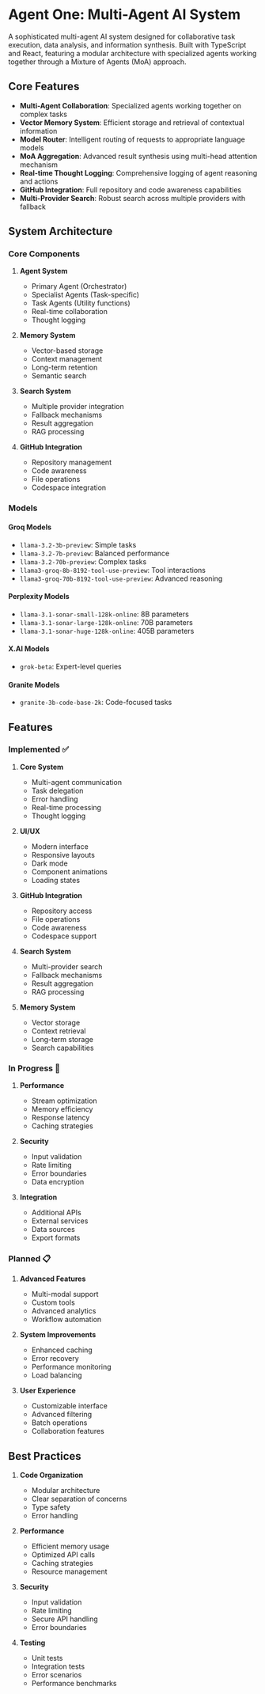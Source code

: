 # Agent One: Multi-Agent AI System

A sophisticated multi-agent AI system designed for collaborative task execution, data analysis, and information synthesis. Built with TypeScript and React, featuring a modular architecture with specialized agents working together through a Mixture of Agents (MoA) approach.

## Core Features

- **Multi-Agent Collaboration**: Specialized agents working together on complex tasks
- **Vector Memory System**: Efficient storage and retrieval of contextual information
- **Model Router**: Intelligent routing of requests to appropriate language models
- **MoA Aggregation**: Advanced result synthesis using multi-head attention mechanism
- **Real-time Thought Logging**: Comprehensive logging of agent reasoning and actions
- **GitHub Integration**: Full repository and code awareness capabilities
- **Multi-Provider Search**: Robust search across multiple providers with fallback

## System Architecture

### Core Components

1. **Agent System**
   - Primary Agent (Orchestrator)
   - Specialist Agents (Task-specific)
   - Task Agents (Utility functions)
   - Real-time collaboration
   - Thought logging

2. **Memory System**
   - Vector-based storage
   - Context management
   - Long-term retention
   - Semantic search

3. **Search System**
   - Multiple provider integration
   - Fallback mechanisms
   - Result aggregation
   - RAG processing

4. **GitHub Integration**
   - Repository management
   - Code awareness
   - File operations
   - Codespace integration

### Models

#### Groq Models
- `llama-3.2-3b-preview`: Simple tasks
- `llama-3.2-7b-preview`: Balanced performance
- `llama-3.2-70b-preview`: Complex tasks
- `llama3-groq-8b-8192-tool-use-preview`: Tool interactions
- `llama3-groq-70b-8192-tool-use-preview`: Advanced reasoning

#### Perplexity Models
- `llama-3.1-sonar-small-128k-online`: 8B parameters
- `llama-3.1-sonar-large-128k-online`: 70B parameters
- `llama-3.1-sonar-huge-128k-online`: 405B parameters

#### X.AI Models
- `grok-beta`: Expert-level queries

#### Granite Models
- `granite-3b-code-base-2k`: Code-focused tasks

## Features

### Implemented ✅
1. **Core System**
   - Multi-agent communication
   - Task delegation
   - Error handling
   - Real-time processing
   - Thought logging

2. **UI/UX**
   - Modern interface
   - Responsive layouts
   - Dark mode
   - Component animations
   - Loading states

3. **GitHub Integration**
   - Repository access
   - File operations
   - Code awareness
   - Codespace support

4. **Search System**
   - Multi-provider search
   - Fallback mechanisms
   - Result aggregation
   - RAG processing

5. **Memory System**
   - Vector storage
   - Context retrieval
   - Long-term storage
   - Search capabilities

### In Progress 🚧
1. **Performance**
   - Stream optimization
   - Memory efficiency
   - Response latency
   - Caching strategies

2. **Security**
   - Input validation
   - Rate limiting
   - Error boundaries
   - Data encryption

3. **Integration**
   - Additional APIs
   - External services
   - Data sources
   - Export formats

### Planned 📋
1. **Advanced Features**
   - Multi-modal support
   - Custom tools
   - Advanced analytics
   - Workflow automation

2. **System Improvements**
   - Enhanced caching
   - Error recovery
   - Performance monitoring
   - Load balancing

3. **User Experience**
   - Customizable interface
   - Advanced filtering
   - Batch operations
   - Collaboration features

## Best Practices

1. **Code Organization**
   - Modular architecture
   - Clear separation of concerns
   - Type safety
   - Error handling

2. **Performance**
   - Efficient memory usage
   - Optimized API calls
   - Caching strategies
   - Resource management

3. **Security**
   - Input validation
   - Rate limiting
   - Secure API handling
   - Error boundaries

4. **Testing**
   - Unit tests
   - Integration tests
   - Error scenarios
   - Performance benchmarks